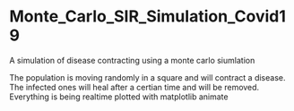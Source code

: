 # Monte_Carlo_SIR_Simulation_Covid19
A simulation of disease contracting using a monte carlo siumlation


The population is moving randomly in a square and will contract a disease. The infected ones will heal after a certian time and will be removed. Everything is being realtime plotted with matplotlib animate
